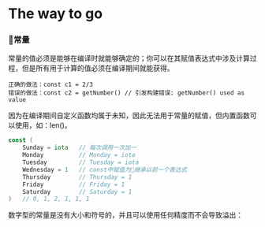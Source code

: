 # The way to go

### 常量

常量的值必须是能够在编译时就能够确定的；你可以在其赋值表达式中涉及计算过程，但是所有用于计算的值必须在编译期间就能获得。

    正确的做法：const c1 = 2/3
    错误的做法：const c2 = getNumber() // 引发构建错误: getNumber() used as value

因为在编译期间自定义函数均属于未知，因此无法用于常量的赋值，但内置函数可以使用，如：len()。

``` go
const (
    Sunday = iota   // 每次调用一次加一
    Monday          // Monday = iota
    Tuesday         // Tuesday = iota
    Wednesday = 1   // const中赋值为继承以前一个表达式
    Thursday        // Thursday = 1
    Friday          // Friday = 1
    Saturday        // Saturday = 1
)   // 0, 1, 2, 1, 1, 1
```

数字型的常量是没有大小和符号的，并且可以使用任何精度而不会导致溢出：